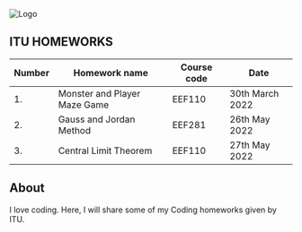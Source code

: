 ![Logo](https://ari24.com/assets/img/default-haber.svg)

## ITU HOMEWORKS

| Number    | Homework name      | Course code     |    Date           |
| ------------- | ------------- | -------- |---------------|
|       1. |      Monster and Player Maze Game   | EEF110  |     30th March 2022       |
| 2.           |         Gauss and Jordan Method |  EEF281 |     26th May  2022           | 
| 3.           |         Central Limit Theorem |  EEF110 |     27th May  2022           | 

## About




I love coding. Here, I will share some of my Coding homeworks given by ITU.
